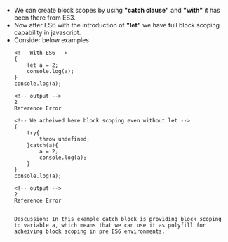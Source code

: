 - We can create block scopes by using **"catch clause"** and **"with"** it has been there from ES3.
- Now after ES6 with the introduction of **"let"** we have full block scoping capability in javascript.
- Consider below examples
    ```
    <!-- With ES6 -->
    {
        let a = 2;
        console.log(a);
    }
    console.log(a);

    <!-- output -->
    2
    Reference Error
    ```
    ```
    <!-- We acheived here block scoping even without let -->
    {
        try{
            throw undefined;
        }catch(a){
            a = 2;
            console.log(a);
        }
    }
    console.log(a);
    
    <!-- output -->
    2
    Reference Error


    Descussion: In this example catch block is providing block scoping to variable a, which means that we can use it as polyfill for acheiving block scoping in pre ES6 environments.
    ```